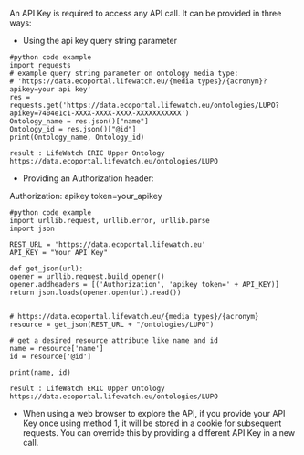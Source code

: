 An API Key is required to access any API call. It can be provided in three ways:
- Using the api key query string parameter
```
#python code example
import requests
# example query string parameter on ontology media type:
# 'https://data.ecoportal.lifewatch.eu/{media types}/{acronym}?apikey=your api key'
res = requests.get('https://data.ecoportal.lifewatch.eu/ontologies/LUPO?apikey=7404e1c1-XXXX-XXXX-XXXX-XXXXXXXXXXX')
Ontology_name = res.json()["name"]
Ontology_id = res.json()["@id"]
print(Ontology_name, Ontology_id)
```
```
result : LifeWatch ERIC Upper Ontology https://data.ecoportal.lifewatch.eu/ontologies/LUPO
```

- Providing an Authorization header:

Authorization: apikey token=your_apikey
```
#python code example
import urllib.request, urllib.error, urllib.parse
import json

REST_URL = 'https://data.ecoportal.lifewatch.eu'
API_KEY = "Your API Key"

def get_json(url):
opener = urllib.request.build_opener()
opener.addheaders = [('Authorization', 'apikey token=' + API_KEY)]
return json.loads(opener.open(url).read())


# https://data.ecoportal.lifewatch.eu/{media types}/{acronym}
resource = get_json(REST_URL + "/ontologies/LUPO")

# get a desired resource attribute like name and id
name = resource['name']
id = resource['@id']

print(name, id)
```

```
result : LifeWatch ERIC Upper Ontology https://data.ecoportal.lifewatch.eu/ontologies/LUPO
```

- When using a web browser to explore the API, if you provide your API Key once using method 1, it will be stored in a cookie for subsequent requests. You can override this by providing a different API Key in a new call.

